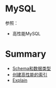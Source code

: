# MySQL

参照：

* 高性能MySQL

# Summary

* [Schema和数据类型](Schema和数据类型.md)
* [创建高性能的索引](创建高性能的索引.md)
* [Explain](Explain.md)
